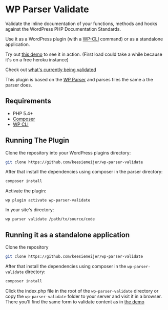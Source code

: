 # WP Parser Validate

Validate the inline documentation of your functions, methods and hooks against the WordPress PHP Documentation Standards.

Use it as a WordPress plugin (with a [WP-CLI](http://wp-cli.org/) command) or as a standalone application.

Try out [this demo](https://wp-parser-validate.herokuapp.com/) to see it in action. (First load could take a while because it's on a free heroku instance)

Check out [what's currently being validated](https://github.com/keesiemeijer/wp-parser-validate/wiki/What-is-validated)

This plugin is based on the [WP Parser](https://github.com/WordPress/phpdoc-parser) and parses files the same a the parser does.

## Requirements
* PHP 5.4+
* [Composer](https://getcomposer.org/)
* [WP CLI](http://wp-cli.org/)

## Running The Plugin

Clone the repository into your WordPress plugins directory:

```bash
git clone https://github.com/keesiemeijer/wp-parser-validate 
```

After that install the dependencies using composer in the parser directory:

```bash
composer install
```

Activate the plugin:

    wp plugin activate wp-parser-validate

In your site's directory:

    wp parser validate /path/to/source/code

## Running it as a standalone application

Clone the repository
```bash
git clone https://github.com/keesiemeijer/wp-parser-validate 
```

After that install the dependencies using composer in the `wp-parser-validate` directory:
```bash
composer install
```
Click the index.php file in the root of the `wp-parser-validate` directory or copy the `wp-parser-validate` folder to your server and visit it in a browser. There you'll find the same form to validate content as in [the demo](https://wp-parser-validate.herokuapp.com/)
